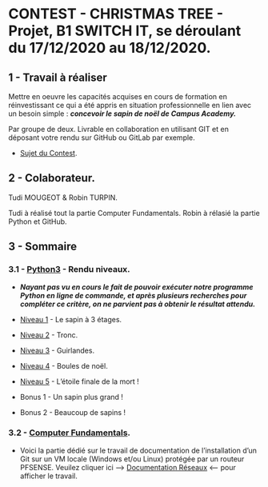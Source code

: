 # CONTEST - CHRISTMAS TREE - Projet, B1 SWITCH IT, se déroulant du 17/12/2020 au 18/12/2020.

## 1 - Travail à réaliser

Mettre en oeuvre les capacités acquises en cours de formation en réinvestissant ce qui a été
appris en situation professionnelle en lien avec un besoin simple : ***concevoir le sapin de
noël de Campus Academy.***

Par groupe de deux. Livrable en collaboration en utilisant GIT et en déposant votre rendu
sur GitHub ou GitLab par exemple.

- [Sujet du Contest](sujet_contest).

## 2 - Colaborateur.

Tudi MOUGEOT & Robin TURPIN.

Tudi à réalisé tout la partie Computer Fundamentals.
Robin à rélasié la partie Python et GitHub.

## 3 - Sommaire


### 3.1 - [Python3](python3) - Rendu niveaux.

- ***Nayant pas vu en cours le fait de pouvoir exécuter notre programme Python en ligne de commande, et après plusieurs recherches pour compléter ce critère, on ne parvient pas à obtenir le résultat attendu.***

- [Niveau 1](python3/niveau_1) - Le sapin à 3 étages.
- [Niveau 2](python3/niveau_2) - Tronc.
- [Niveau 3](python3/niveau_3) - Guirlandes.
- [Niveau 4](python3/niveau_4) - Boules de noël.
- [Niveau 5](python3/niveau_5) - L’étoile finale de la mort !
- Bonus 1 - Un sapin plus grand !
- Bonus 2 - Beaucoup de sapins !

### 3.2 - [Computer Fundamentals](computer_fundamentals).

- Voici la partie dédié sur le travail de documentation de l’installation d’un Git sur un VM locale (Windows et/ou Linux)
  protégée par un routeur PFSENSE.
  Veuilez cliquer ici --> [Documentation Réseaux](computer_fundamentals/documentation_reseaux.docx) <-- pour afficher le travail.
